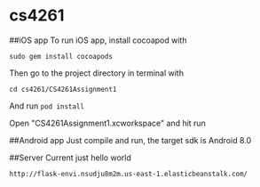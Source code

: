 # cs4261
##iOS app
To run iOS app, install cocoapod with


`sudo gem install cocoapods`


Then go to the project directory in terminal with 


`cd cs4261/CS4261Assignment1`


And run `pod install`


Open "CS4261Assignment1.xcworkspace" and hit run

##Android app
Just compile and run, the target sdk is Android 8.0


##Server
Current just hello world

`http://flask-envi.nsudju8m2m.us-east-1.elasticbeanstalk.com/`
